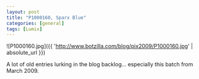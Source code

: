 ```yaml
---
layout: post
title: "P1000160, Sparx Blue"
categories: [general]
tags: [Lumix]
---
```



![P1000160.jpg]({{ 'http://www.botzilla.com/blog/pix2009/P1000160.jpg' | absolute_url }})


A lot of old entries lurking in the blog backlog... especially this batch from March 2009.
